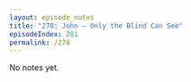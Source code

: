 ```yaml
---
layout: episode_notes
title: "278: John — Only the Blind Can See"
episodeIndex: 281
permalink: /278
---
```

No notes yet.
